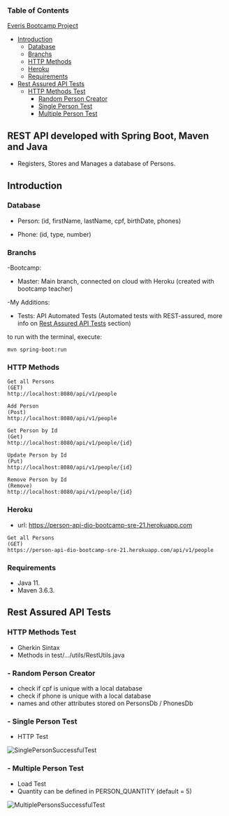 ### Table of Contents
[Everis Bootcamp Project](https://github.com/JoaoPedroCorreia1/2021-2-dio-everis-person-api#rest-api-developed-with-spring-boot-maven-and-java)  
- [Introduction](https://github.com/JoaoPedroCorreia1/2021-2-dio-everis-person-api#introduction)
  - [Database](https://github.com/JoaoPedroCorreia1/2021-2-dio-everis-person-api#database)  
  - [Branchs](https://github.com/JoaoPedroCorreia1/2021-2-dio-everis-person-api#branchs)
  - [HTTP Methods](https://github.com/JoaoPedroCorreia1/2021-2-dio-everis-person-api#http-methods)
  - [Heroku](https://github.com/JoaoPedroCorreia1/2021-2-dio-everis-person-api#heroku)
  - [Requirements](https://github.com/JoaoPedroCorreia1/2021-2-dio-everis-person-api#requirements)
- [Rest Assured API Tests](https://github.com/JoaoPedroCorreia1/2021-2-dio-everis-person-api#rest-assured-api-tests)
    - [HTTP Methods Test](https://github.com/JoaoPedroCorreia1/2021-2-dio-everis-person-api#http-methods-test)
      - [Random Person Creator](https://github.com/JoaoPedroCorreia1/2021-2-dio-everis-person-api#--random-person-creator)
      - [Single Person Test](https://github.com/JoaoPedroCorreia1/2021-2-dio-everis-person-api#--single-person-test)
      - [Multiple Person Test](https://github.com/JoaoPedroCorreia1/2021-2-dio-everis-person-api#--multiple-person-test)

## REST API developed with Spring Boot, Maven and Java
- Registers, Stores and Manages a database of Persons.

## Introduction
### Database 

- Person: (id, firstName, lastName, cpf, birthDate, phones)

- Phone: (id, type, number)


### Branchs

-Bootcamp:
* Master: Main branch, connected on cloud with Heroku (created with bootcamp teacher)

-My Additions:
* Tests: API Automated Tests (Automated tests with REST-assured, more info on [Rest Assured API Tests](https://github.com/JoaoPedroCorreia1/2021-2-dio-everis-person-api#rest-assured-api-tests) section)

to run with the terminal, execute:

```shell script
mvn spring-boot:run 
```

### HTTP Methods
```
Get all Persons
(GET)
http://localhost:8080/api/v1/people
```
```
Add Person
(Post)
http://localhost:8080/api/v1/people
```
```
Get Person by Id
(Get)
http://localhost:8080/api/v1/people/{id}
```
```
Update Person by Id
(Put)
http://localhost:8080/api/v1/people/{id}
```
```
Remove Person by Id
(Remove)
http://localhost:8080/api/v1/people/{id}
```

### Heroku
- url: https://person-api-dio-bootcamp-sre-21.herokuapp.com

```
Get all Persons
(GET)
https://person-api-dio-bootcamp-sre-21.herokuapp.com/api/v1/people
```

### Requirements

* Java 11.
* Maven 3.6.3.

## Rest Assured API Tests
### HTTP Methods Test

- Gherkin Sintax
- Methods in test/.../utils/RestUtils.java

### - Random Person Creator

- check if cpf is unique with a local database
- check if phone is unique with a local database
- names and other attributes stored on PersonsDb / PhonesDb

### - Single Person Test

- HTTP Test

![SinglePersonSuccessfulTest](https://drive.google.com/uc?export=view&id=1m6XBo0pZRC_Pa56H7WH65lE7rFFZV_aH)

### - Multiple Person Test

- Load Test
- Quantity can be defined in PERSON_QUANTITY (default = 5)

![MultiplePersonsSuccessfulTest](https://drive.google.com/uc?export=view&id=1T3q51wNWJ7Z0vc7DyrOZbuoxhh3JMjHK)
